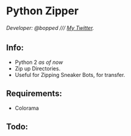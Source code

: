 # Python Zipper


###### Developer: @bopped /// [My Twitter](https://twitter.com/Backdoorcook).

## Info:
- Python 2 *as of now*
- Zip up Directories.
- Useful for Zipping Sneaker Bots, for transfer.

## Requirements:

- Colorama

## Todo:

